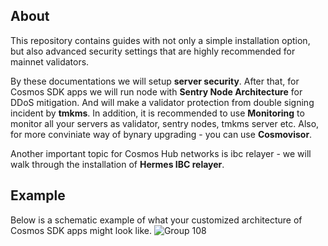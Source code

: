 ## About

This repository contains guides with not only a simple installation option, but also advanced security settings that are highly recommended for mainnet validators.

By these documentations we will setup **server security**. After that, for Cosmos SDK apps we will run node with **Sentry Node Architecture** for DDoS mitigation. And will make a validator protection from double signing incident by **tmkms**. In addition, it is recommended to use **Monitoring** to monitor all your servers as validator, sentry nodes, tmkms server etc. Also, for more conviniate way of bynary upgrading - you can use **Cosmovisor**.

Another important topic for Cosmos Hub networks is ibc relayer - we will walk through the installation of **Hermes IBC relayer**.

## Example
Below is a schematic example of what your customized architecture of Cosmos SDK apps might look like.
![Group 108](https://user-images.githubusercontent.com/30211801/189201723-34f6c20d-b60b-4cce-bb34-00249cb80c43.png)

